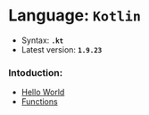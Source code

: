 # Language: **`Kotlin`**
- Syntax: **`.kt`**
- Latest version: **`1.9.23`**

### Intoduction:
- [Hello World](https://github.com/iamrahulkumar052/my-notes/blob/main/Kotlin/1.%20Introduction/1.%20Hello%20World.md)
- [Functions](https://github.com/iamrahulkumar052/my-notes/blob/main/Kotlin/1.%20Introduction/2.%20Functions.md)
